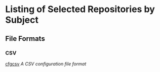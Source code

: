 Listing of Selected Repositories by Subject
===========================================

File Formats
------------

### CSV

[cfgcsv](https://github.com/dmparrishphd/cfgcsv-CORW)
_A CSV configuration file format_
